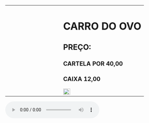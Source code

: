 <!DOCTYPE html>
<html lang="pt-BR">
<head>
    <meta charset="UTF-8">
    <meta http-equiv="X-UA-Compatible" content="IE=edge">
    <meta name="viewport" content="width=device-width, initial-scale=1.0">
    <link rel="stylesheet" href="estilo.css">
    <title>Carmela Dutra</title>
</head>
<body>
    <table>
        <tr>
            <td width="30%"vallige="top">
                <img src="">
            </td>
            <td witdh="10%">
            </td>
            <td width="60%" valing="top">
                <h1> CARRO DO OVO</h1>
                <h2>PREÇO:
                <h3>CARTELA POR 40,00 </h3>
                <h3> CAIXA 12,00</h3>
                </h2>
                <img src="/tmp/guest-0inz4v/Área de Trabalho/iasmim fotos/maxresdefault.jpg"width="30%">
            </td>
        </tr>
    </table>
    <audio src="/tmp/guest-0inz4v/Área de Trabalho/iasmim fotos/y2meta.com - Vinheta - Carro dos ovos (Grátis) (320 kbps).mp3" controls></audio>
    
</body>
</html>


